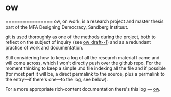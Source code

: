 # ow
================
ow, on work, is a research project and master thesis part of the MFA Designing Democracy, Sandberg Instituut.

git is used thoroughly as one of the methods during the project, both to reflect on the subject of inquiry (see [ow_draft--1](https://github.com/afincato/ow_draft--1)) and as a redundant practice of work and documentation.

Still considering how to keep a log of all the research material I came and will come across, which I won't directly push over the github repo.
For the moment thinking to keep a simple .md file indexing all the file and if possible (for most part it will be, a direct permalink to the source, plus a permalink to the entry—if there's one—to the log, see below).

For a more appropriate rich-content documentation there's this log — [ow](http://www.andrefincato.com/ow).
